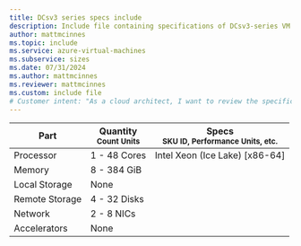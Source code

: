```yaml
---
title: DCsv3 series specs include
description: Include file containing specifications of DCsv3-series VM sizes.
author: mattmcinnes
ms.topic: include
ms.service: azure-virtual-machines
ms.subservice: sizes
ms.date: 07/31/2024
ms.author: mattmcinnes
ms.reviewer: mattmcinnes
ms.custom: include file
# Customer intent: "As a cloud architect, I want to review the specifications of DCsv3-series VM sizes so that I can select the appropriate configuration for my application workloads."
---
```

| Part | Quantity <br><sup>Count Units | Specs <br><sup>SKU ID, Performance Units, etc.  |
|---|---|---|
| Processor      | 1 - 48 Cores       | Intel Xeon (Ice Lake) [x86-64]                               |
| Memory         | 8 - 384 GiB          |                                  |
| Local Storage  | None           |                                |
| Remote Storage | 4 - 32 Disks    |    |
| Network        | 2 - 8 NICs          |                         |
| Accelerators   | None              |                                   |
